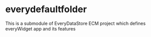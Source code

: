 # everydefaultfolder
This is a submodule of EveryDataStore ECM project which defines everyWidget app and its features
